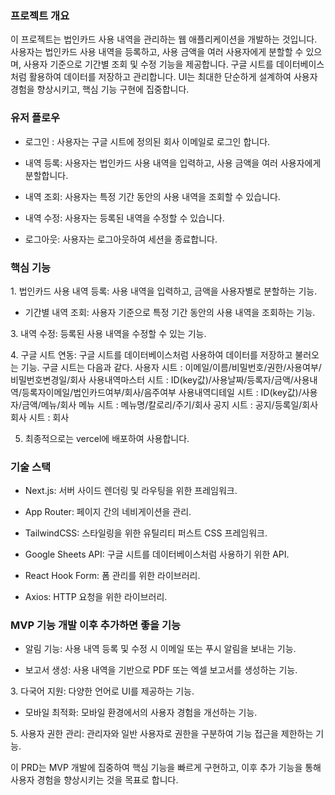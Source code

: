 ### 프로젝트 개요

이 프로젝트는 법인카드 사용 내역을 관리하는 웹 애플리케이션을 개발하는 것입니다. 사용자는 법인카드 사용 내역을 등록하고, 사용 금액을 여러 사용자에게 분할할 수 있으며, 사용자 기준으로 기간별 조회 및 수정 기능을 제공합니다. 구글 시트를 데이터베이스처럼 활용하여 데이터를 저장하고 관리합니다. UI는 최대한 단순하게 설계하여 사용자 경험을 향상시키고, 핵심 기능 구현에 집중합니다.

### 유저 플로우

- 로그인 : 사용자는 구글 시트에 정의된 회사 이메일로 로그인 합니다.

- 내역 등록: 사용자는 법인카드 사용 내역을 입력하고, 사용 금액을 여러 사용자에게 분할합니다.

- 내역 조회: 사용자는 특정 기간 동안의 사용 내역을 조회할 수 있습니다.

- 내역 수정: 사용자는 등록된 내역을 수정할 수 있습니다.

- 로그아웃: 사용자는 로그아웃하여 세션을 종료합니다.

### 핵심 기능

1. 법인카드 사용 내역 등록: 사용 내역을 입력하고, 금액을 사용자별로 분할하는 기능.

- 기간별 내역 조회: 사용자 기준으로 특정 기간 동안의 사용 내역을 조회하는 기능.

3. 내역 수정: 등록된 사용 내역을 수정할 수 있는 기능.

4. 구글 시트 연동: 구글 시트를 데이터베이스처럼 사용하여 데이터를 저장하고 불러오는 기능.
구글 시트는 다음과 같다.
사용자 시트 : 이메일/이름/비밀번호/권한/사용여부/비밀번호변경일/회사
사용내역마스터 시트 : ID(key값)/사용날짜/등록자/금액/사용내역/등록자이메일/법인카드여부/회사/음주여부
사용내역디테일 시트 : ID(key값)/사용자/금액/메뉴/회사
메뉴 시트 : 메뉴명/칼로리/주기/회사
공지 시트 : 공지/등록일/회사
회사 시트 : 회사


5. 최종적으로는 vercel에 배포하여 사용합니다.

### 기술 스택

- Next.js: 서버 사이드 렌더링 및 라우팅을 위한 프레임워크.

- App Router: 페이지 간의 네비게이션을 관리.

- TailwindCSS: 스타일링을 위한 유틸리티 퍼스트 CSS 프레임워크.

- Google Sheets API: 구글 시트를 데이터베이스처럼 사용하기 위한 API.

- React Hook Form: 폼 관리를 위한 라이브러리.

- Axios: HTTP 요청을 위한 라이브러리.

### MVP 기능 개발 이후 추가하면 좋을 기능

- 알림 기능: 사용 내역 등록 및 수정 시 이메일 또는 푸시 알림을 보내는 기능.

- 보고서 생성: 사용 내역을 기반으로 PDF 또는 엑셀 보고서를 생성하는 기능.

3. 다국어 지원: 다양한 언어로 UI를 제공하는 기능.

- 모바일 최적화: 모바일 환경에서의 사용자 경험을 개선하는 기능.

5. 사용자 권한 관리: 관리자와 일반 사용자로 권한을 구분하여 기능 접근을 제한하는 기능.

이 PRD는 MVP 개발에 집중하여 핵심 기능을 빠르게 구현하고, 이후 추가 기능을 통해 사용자 경험을 향상시키는 것을 목표로 합니다.